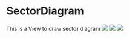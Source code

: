 # SectorDiagram
This is a View to draw sector diagram
![](https://github.com/CHNicelee/SectorDiagram/blob/master/Screenshot_2017-02-17-14-29-35-097_com.ice.timecollector.png)
![](https://github.com/CHNicelee/SectorDiagram/blob/master/Screenshot_2017-02-17-14-30-57-201_com.ice.timecollector.png)
![](https://github.com/CHNicelee/SectorDiagram/blob/master/Screenshot_2017-02-17-14-34-10-032_com.ice.timecollector.png)
